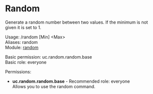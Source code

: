 Random
====
Generate a random number between two values. If the minimum is not given it is set to 1.

Usage: /random \[Min\] \<Max\><br>
Aliases: random<br>
Module: [random](../modules/random.md)<br>

Basic permission: uc.random.random.base<br>
Basic role: everyone<br>

Permissions: <br>
* **uc.random.random.base** - Recommended role: everyone<br>Allows you to use the random command.
